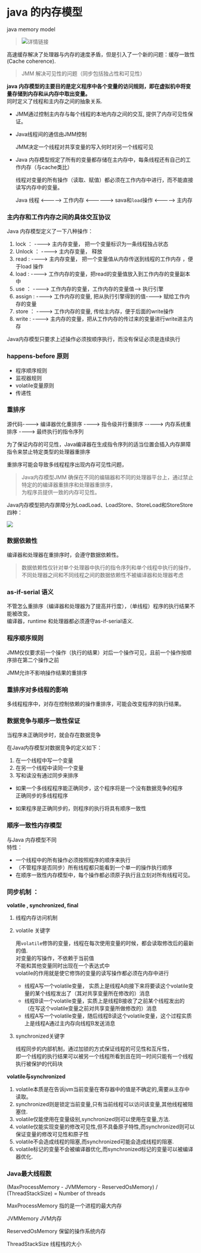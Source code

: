 # java 的内存模型  
java memory model    

> ![详情链接](http://ifeve.com/java-memory-model-0/)

高速缓存解决了处理器与内存的速度矛盾，但是引入了一个新的问题：缓存一致性(Cache coherence).  

> JMM  解决可见性的问题（同步包括独占性和可见性）  


**java 内存模型的主要目的是定义程序中各个变量的访问规则，即在虚拟机中将变量存储到内存和从内存中取出变量。**  
同时定义了线程和主内存之间的抽象关系.  

* JMM通过控制主内存与每个线程的本地内存之间的交互, 提供了内存可见性保证。  
 
* Java线程间的通信由JMM控制  
	
	JMM决定一个线程对共享变量的写入何时对另一个线程可见  

* Java 内存模型规定了所有的变量都存储在主内存中，每条线程还有自己的工作内存（与cache类比）  

	线程对变量的所有操作（读取、赋值）都必须在工作内存中进行，而不能直接读写内存中的变量。  

	Java 线程 <-----> 工作内存 <------> sava和`load`操作 <-----> 主内存  


### 主内存和工作内存之间的具体交互协议  
Java 内存模型定义了一下八种操作：  

1. lock ： 		----> 主内存变量， 把一个变量标识为一条线程独占状态  
2. Unlock ：		----> 主内存变量， 释放  
3. read :  		----> 主内存变量， 把一个变量值从内存传送到线程的工作内存 ，便于load 操作  
4. load : 		----> 工作内存的变量，把read的变量值放入到工作内存的变量副本中  
5. use ：		----> 工作内存的变量，工作内存的变量值--> 执行引擎  
6. assign : 	----> 工作内存的变量, 把从执行引擎得到的值----> 赋给工作内存的变量  
7. store ： 		----> 工作内存的变量, 传给主内存，便于后面的write操作  
8. write :		----> 主内存的变量，把从工作内存的传过来的变量进行write进主内存  


Java内存模型只要求上述操作必须按顺序执行，而没有保证必须是连续执行  


### happens-before 原则  
* 程序顺序规则  
* 监视器规则
* volatile变量原则
* 传递性  




### 重排序  

源代码----> 编译器优化重排序 ----> 指令级并行重排序 -----> 内存系统重排序 ----> 最终执行的指令序列  

为了保证内存的可见性，Java编译器在生成指令序列的适当位置会插入内存屏障指令来禁止特定类型的处理器重排序  

重排序可能会导致多线程程序出现内存可见性问题，   
> Java内存模型JMM 确保在不同的编辑器和不同的处理器平台上，通过禁止特定的的编译器重排序和处理器重排序，  
> 为程序员提供一致的内存可见性。  




Java内存模型把内存屏障分为LoadLoad、LoadStore、StoreLoad和StoreStore四种：  

![](http://images.cnitblog.com/i/475287/201403/091516513623330.png)    

### 数据依赖性  
编译器和处理器在重排序时，会遵守数据依赖性。  
> 数据依赖性仅针对单个处理器中执行的指令序列和单个线程中执行的操作，不同处理器之间和不同线程之间的数据依赖性不被编译器和处理器考虑  

### as-if-serial 语义  
不管怎么重排序（编译器和处理器为了提高并行度），（单线程）程序的执行结果不能被改变。  
编译器，runtime 和处理器都必须遵守as-if-serial语义.  
  
### 程序顺序规则  
JMM仅仅要求前一个操作（执行的结果）对后一个操作可见，且前一个操作按顺序排在第二个操作之前  

JMM允许不影响操作结果的重排序  

### 重排序对多线程的影响  
多线程程序中，对存在控制依赖的操作重排序，可能会改变程序的执行结果。  

### 数据竞争与顺序一致性保证  
当程序未正确同步时，就会存在数据竞争  

在Java内存模型对数据竞争的定义如下：  
1. 在一个线程中写一个变量  
2. 在另一个线程中读同一个变量  
3. 写和读没有通过同步来排序  


* 如果一个多线程程序能正确同步，这个程序将是一个没有数据竞争的程序  
	正确同步的多线程程序  

* 如果程序是正确同步的，则程序的执行将具有顺序一致性  

### 顺序一致性内存模型    
与Java 内存模型不同    
特性：  
* 一个线程中的所有操作必须按照程序的顺序来执行  
* （不管程序是否同步）所有线程都只能看到一个单一的操作执行顺序  
* 在顺序一致性内存模型中，每个操作都必须原子执行且立刻对所有线程可见。  


### 同步机制 ：   

**volatile , synchronized, final**  
  
1. 线程内存访问机制  
	
2. volatile 关键字  
	
	用`volatile`修饰的变量，线程在每次使用变量的时候，都会读取修改后的最新的值.  
	对变量的写操作，不依赖于当前值  
	不能和其他变量同时出现在一个表达式中    
	volatile的作用就是使它修饰的变量的读写操作都必须在内存中进行

	* 线程A写一个volatile变量， 实质上是线程A向接下来将要读这个volatile变量的某个线程发出了（其对共享变量所在修改的）消息  
	* 线程B读一个volatile变量，实质上是线程B接收了之前某个线程发出的（在写这个volatile变量之前对共享变量所做修改的）消息  
	* 线程A写一个volatile变量，随后线程B读这个volatile变量，这个过程实质上是线程A通过主内存向线程B发送消息  


	
3. synchronized关键字 
	
	线程同步的内部机制，通过加锁的方式保证线程的可见性和互斥性，  
	即一个线程的执行结果可以被另一个线程所看到且在同一时间只能有一个线程执行被保护的代码块  

**volatile与synchronized**    

1. volatile本质是在告诉jvm当前变量在寄存器中的值是不确定的,需要从主存中读取。  
2. synchronized则是锁定当前变量,只有当前线程可以访问该变量,其他线程被阻塞住.  
3. volatile仅能使用在变量级别,synchronized则可以使用在变量,方法.  
4. volatile仅能实现变量的修改可见性,但不具备原子特性,而synchronized则可以保证变量的修改可见性和原子性  
5. volatile不会造成线程的阻塞,而synchronized可能会造成线程的阻塞.  
6. volatile标记的变量不会被编译器优化,而synchronized标记的变量可以被编译器优化.  

 

### Java最大线程数  

(MaxProcessMemory - JVMMemory - ReservedOsMemory) / (ThreadStackSize) = Number of threads  

MaxProcessMemory 指的是一个进程的最大内存  

JVMMemory         JVM内存  

ReservedOsMemory  保留的操作系统内存  

ThreadStackSize      线程栈的大小  


